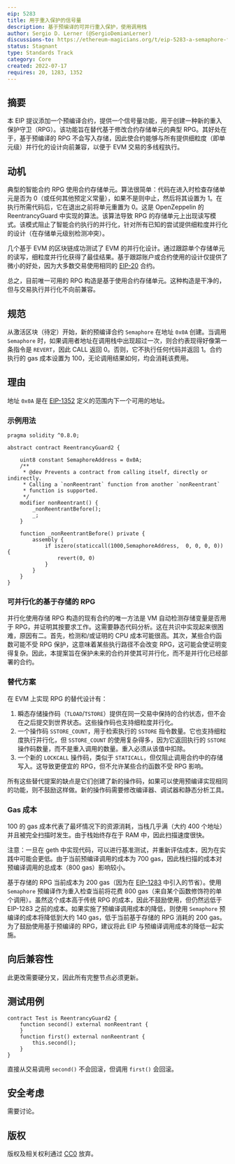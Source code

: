 ```yaml
---
eip: 5283
title: 用于重入保护的信号量
description: 基于预编译的可并行重入保护，使用调用栈
author: Sergio D. Lerner (@SergioDemianLerner)
discussions-to: https://ethereum-magicians.org/t/eip-5283-a-semaphore-for-parallelizable-reentrancy-protection/10236
status: Stagnant
type: Standards Track
category: Core
created: 2022-07-17
requires: 20, 1283, 1352
---
```


## 摘要

本 EIP 提议添加一个预编译合约，提供一个信号量功能，用于创建一种新的重入保护守卫（RPG）。该功能旨在替代基于修改合约存储单元的典型 RPG。其好处在于，基于预编译的 RPG 不会写入存储，因此使合约能够与所有提供细粒度（即单元级）并行化的设计向前兼容，以便于 EVM 交易的多线程执行。

## 动机

典型的智能合约 RPG 使用合约存储单元。算法很简单：代码在进入时检查存储单元是否为 0（或任何其他预定义常量），如果不是则中止，然后将其设置为 1。在执行所需代码后，它在退出之前将单元重置为 0。这是 OpenZeppelin 的 ReentrancyGuard 中实现的算法。该算法导致 RPG 的存储单元上出现读写模式。该模式阻止了智能合约执行的并行化，针对所有已知的尝试提供细粒度并行化的设计（在存储单元级别检测冲突）。

几个基于 EVM 的区块链成功测试了 EVM 的并行化设计。通过跟踪单个存储单元的读写，细粒度并行化获得了最佳结果。基于跟踪账户或合约使用的设计仅提供了微小的好处，因为大多数交易使用相同的 [EIP-20](../ERCs/erc-20.md) 合约。

总之，目前唯一可用的 RPG 构造是基于使用合约存储单元。这种构造是干净的，但与交易执行并行化不向前兼容。

## 规范

从激活区块（待定）开始，新的预编译合约 `Semaphore` 在地址 `0x0A` 创建。当调用 `Semaphore` 时，如果调用者地址在调用栈中出现超过一次，则合约表现得好像第一条指令是 `REVERT`，因此 CALL 返回 0。否则，它不执行任何代码并返回 1。合约执行的 gas 成本设置为 100，无论调用结果如何，均会消耗该费用。

## 理由

地址 `0x0A` 是在 [EIP-1352](./eip-1352) 定义的范围内下一个可用的地址。

### 示例用法

```solidity
pragma solidity ^0.8.0;

abstract contract ReentrancyGuard2 {

    uint8 constant SemaphoreAddress = 0x0A;
    /**
     * @dev Prevents a contract from calling itself, directly or indirectly.
     * Calling a `nonReentrant` function from another `nonReentrant`
     * function is supported.      
     */
    modifier nonReentrant() {
        _nonReentrantBefore();
        _;
    }

    function _nonReentrantBefore() private {
    	assembly {
            if iszero(staticcall(1000,SemaphoreAddress,  0, 0, 0, 0)) {
                revert(0, 0)
            }
        }
    }
}
```

### 可并行化的基于存储的 RPG

并行化使用存储 RPG 构造的现有合约的唯一方法是 VM 自动检测存储变量是否用于 RPG，并证明其按要求工作。这需要静态代码分析。这在共识中实现起来很困难，原因有二。首先，检测和/或证明的 CPU 成本可能很高。其次，某些合约函数可能不受 RPG 保护，这意味着某些执行路径不会改变 RPG，这可能会使证明变得复杂。因此，本提案旨在保护未来的合约并使其可并行化，而不是并行化已经部署的合约。

### 替代方案

在 EVM 上实现 RPG 的替代设计有：

1. 瞬态存储操作码（`TLOAD`/`TSTORE`）提供在同一交易中保持的合约状态，但不会在之后提交到世界状态。这些操作码也支持细粒度并行化。
2. 一个操作码 `SSTORE_COUNT`，用于检索执行的 `SSTORE` 指令数量。它也支持细粒度执行并行化，但 `SSTORE_COUNT` 的使用复杂得多，因为它返回执行的 `SSTORE` 操作码数量，而不是重入调用的数量。重入必须从该值中扣除。
3. 一个新的 `LOCKCALL` 操作码，类似于 `STATICALL`，但仅阻止调用合约中的存储写入。这导致更便宜的 RPG，但不允许某些合约函数不受 RPG 影响。

所有这些替代提案的缺点是它们创建了新的操作码，如果可以使用预编译实现相同的功能，则不鼓励这样做。新的操作码需要修改编译器、调试器和静态分析工具。

### Gas 成本

100 的 gas 成本代表了最坏情况下的资源消耗，当栈几乎满（大约 400 个地址）并且被完全扫描时发生。由于栈始终存在于 RAM 中，因此扫描速度很快。

注意：一旦在 geth 中实现代码，可以进行基准测试，并重新评估成本，因为在实践中可能会更低。由于当前预编译调用的成本为 700 gas，因此栈扫描的成本对预编译调用的总成本（800 gas）影响较小。

基于存储的 RPG 当前成本为 200 gas（因为在 [EIP-1283](./eip-1283.md) 中引入的节省）。使用 `Semaphore` 预编译作为重入检查当前将花费 800 gas（来自某个函数修饰符的单个调用）。虽然这个成本高于传统 RPG 的成本，因此不鼓励使用，但仍然远低于 EIP-1283 之前的成本。如果实施了预编译调用成本的降低，则使用 `Semaphore` 预编译的成本将降低到大约 140 gas，低于当前基于存储的 RPG 消耗的 200 gas。为了鼓励使用基于预编译的 RPG，建议将此 EIP 与预编译调用成本的降低一起实施。

## 向后兼容性

此更改需要硬分叉，因此所有完整节点必须更新。

## 测试用例

```solidity
contract Test is ReentrancyGuard2 {
    function second() external nonReentrant {
    }
    function first() external nonReentrant {
        this.second();
    }
}
```

直接从交易调用 `second()` 不会回滚，但调用 `first()` 会回滚。

## 安全考虑

需要讨论。

## 版权

版权及相关权利通过 [CC0](../LICENSE.md) 放弃。
